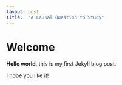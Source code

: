 ```yaml
---
layout: post
title:  "A Causal Question to Study"
---
```


# Welcome

**Hello world**, this is my first Jekyll blog post.

I hope you like it!
